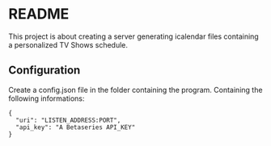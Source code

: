 # README

This project is about creating a server generating icalendar files containing
a personalized TV Shows schedule.

## Configuration

Create a config.json file in the folder containing the program. Containing the
following informations:

```
{
  "uri": "LISTEN_ADDRESS:PORT",
  "api_key": "A Betaseries API_KEY"
}
```
